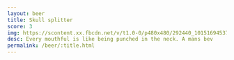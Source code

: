 ```yaml
---
layout: beer
title: Skull splitter
score: 3
img: https://scontent.xx.fbcdn.net/v/t1.0-0/p480x480/292440_10151694537253745_171550675_n.jpg?oh=446eaf9142d2b4d487f151641549ef90&oe=59222F90
desc: Every mouthful is like being punched in the neck. A mans bev
permalink: /beer/:title.html
---
```

